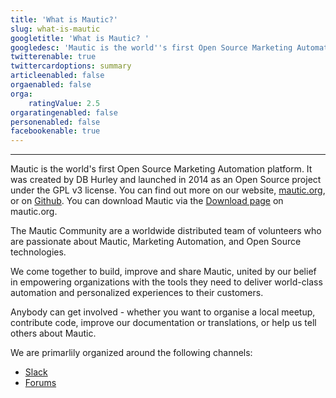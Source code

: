 ```yaml
---
title: 'What is Mautic?'
slug: what-is-mautic
googletitle: 'What is Mautic? '
googledesc: 'Mautic is the world''s first Open Source Marketing Automation platform. It was created by DB Hurley in 2014, under the GPL v3 license.'
twitterenable: true
twittercardoptions: summary
articleenabled: false
orgaenabled: false
orga:
    ratingValue: 2.5
orgaratingenabled: false
personenabled: false
facebookenable: true
---
```


---
Mautic is the world's first Open Source Marketing Automation platform. It was created by DB Hurley and launched in 2014 as an Open Source project under the GPL v3 license.  You can find out more on our website, [mautic.org][mautic-website], or on [Github][mautic-github].  You can download Mautic via the [Download page][mautic-download] on mautic.org.

The Mautic Community are a worldwide distributed team of volunteers who are passionate about Mautic, Marketing Automation, and Open Source technologies.

We come together to build, improve and share Mautic, united by our belief in empowering organizations with the tools they need to deliver world-class automation and personalized experiences to their customers.

Anybody can get involved - whether you want to organise a local meetup, contribute code, improve our documentation or translations, or help us tell others about Mautic.

We are primarlily organized around the following channels:
* [Slack][mautic-slack]
* [Forums][mautic-forums]

[mautic-website]: <https://www.mautic.org>
[mautic-github]: <https://github.com/mautic/mautic>
[mautic-download]: <https://www.mautic.org/download>
[mautic-slack]: <https://mautic.org/slack>
[mautic-forums]: <https://forum.mautic.org>